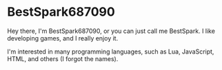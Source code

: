 # BestSpark687090

Hey there, I'm BestSpark687090, or you can just call me BestSpark. I like developing games, and I really enjoy it.

I'm interested in many programming languages, such as Lua, JavaScript, HTML, and others (I forgot the names).